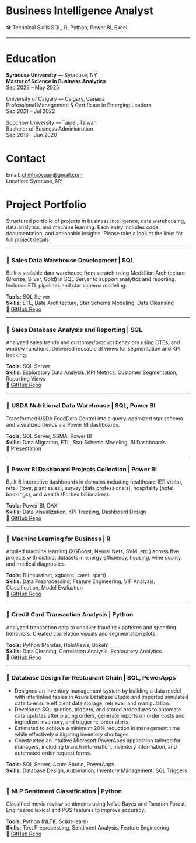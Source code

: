 #  Business Intelligence Analyst
🛠 Technical Skills SQL, R, Python, Power BI, Excel

---

#  Education

**Syracuse University** — Syracuse, NY  
**Master of Science in Business Analytics**  
Sep 2023 – May 2025

University of Calgary — Calgary, Canada  
Professional Management & Certificate in Emerging Leaders  
Sep 2021 – Jul 2022

Soochow University — Taipei, Taiwan  
Bachelor of Business Administration  
Sep 2016 – Jun 2020



#  Contact  
Email: chihhaoyuan@gmail.com  
Location: Syracuse, NY  

# Project Portfolio

Structured portfolio of projects in business intelligence, data warehousing, data analytics, and machine learning. Each entry includes code, documentation, and actionable insights. Please take a look at the links for full project details.


---

### 📂 Sales Data Warehouse Development | SQL  
Built a scalable data warehouse from scratch using Medallion Architecture (Bronze, Silver, Gold) in SQL Server to support analytics and reporting. Includes ETL pipelines and star schema modeling. 

**Tools:** SQL Server         
**Skills:** ETL, Data Architecture, Star Schema Modeling, Data Cleansing                           
🔗 [GitHub Repo](https://github.com/yuan-116/sql-data-warehouse-project)

---

### 📂 Sales Database Analysis and Reporting | SQL  
Analyzed sales trends and customer/product behaviors using CTEs, and window functions. Delivered reusable BI views for segmentation and KPI tracking.

**Tools:** SQL Server                       
**Skills:** Exploratory Data Analysis, KPI Metrics, Customer Segmentation, Reporting Views               
🔗 [GitHub Repo](https://github.com/yuan-116/sql-Data_Analytics_Project)

---

### 📂 USDA Nutritional Data Warehouse | SQL, Power BI  
Transformed USDA FoodData Central into a query-optimized star schema and visualized trends via Power BI dashboards.  

**Tools:** SQL Server, SSMA, Power BI                                          
**Skills:** Data Migration, ETL, Star Schema Modeling,  BI Dashboards          
🔗 [Presentation](https://prezi.com/view/beC6TVO9VZLn6b1h2xRY/)


---
### 📂 Power BI Dashboard Projects Collection | Power BI  
Built 6 interactive dashboards in domains including healthcare (ER visits), retail (toys, plant sales), survey (data professionals), hospitality (hotel bookings), and wealth (Forbes billionaires).


**Tools:** Power BI, DAX                                
**Skills:** Data Visualization, KPI Tracking, Dashboard Design              
🔗 [GitHub Repo](https://github.com/yuan-116/power_bi_projects/tree/main)


---

### 📂 Machine Learning for Business | R  
Applied machine learning (XGBoost, Neural Nets, SVM, etc.) across five projects with distinct datasets in energy efficiency, housing, wine quality, and medical diagnostics.

**Tools:** R (neuralnet, xgboost, caret, rpart)                                
**Skills:** Data Preprocessing, Feature Engineering, VIF Analysis, Classification, Model Evaluation           
🔗 [GitHub Repo](https://github.com/yuan-116/MachineLearning_for_Business)

---

### 📂 Credit Card Transaction Analysis | Python  
Analyzed transaction data to uncover fraud risk patterns and spending behaviors. Created correlation visuals and segmentation plots.  

**Tools:** Python (Pandas, HoloViews, Bokeh)                            
**Skills:** Data Cleaning, Correlation Analysis, Exploratory Analytics                            
🔗 [GitHub Repo](https://github.com/yuan-116/Python_Data_Analysis_Project/tree/main)

---

### 📂 Database Design for Restaurant Chain | SQL, PowerApps  
- Designed an inventory management system by building a data model with interlinked tables in Azure Database Studio and imported simulated data to ensure efficient data storage, retrieval, and manipulation.
- Developed SQL queries, triggers, and stored procedures to automate data updates after placing orders, generate reports on order costs and ingredient inventory, and trigger re-order alerts.
- Estimated to achieve a minimum 20% reduction in management time while effectively mitigating inventory shortages.
- Constructed an intuitive Microsoft PowerApps application tailored for managers, including branch information, inventory information, and automated order request forms.
 
**Tools:** SQL Server, Azure Studio, PowerApps                            
**Skills:** Database Design, Automation, Inventory Management, SQL Triggers


---

### 📂 NLP Sentiment Classification | Python  
Classified movie review sentiments using Naïve Bayes and Random Forest. Engineered lexical and POS features to improve accuracy.  

**Tools:** Python (NLTK, Scikit-learn)                                    
**Skills:** Text Preprocessing, Sentiment Analysis, Feature Engineering                
🔗 [GitHub Repo](https://github.com/yuan-116/NLP_Sentiment_Classification_with_Movie_Reviews)

